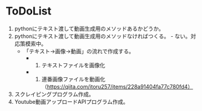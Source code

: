 # ToDoList

1. pythonにテキスト渡して動画生成用のメソッドあるかどうか。
  1. pythonにテキスト渡して動画生成用のメソッドなければつくる。
    - ない。対応策模索中。
      - 「テキスト→画像→動画」の流れで作成する。
        - 1. テキストファイルを画像化
        - 1. 連番画像ファイルを動画化（https://qiita.com/itoru257/items/228a91404fa77c780fd4）
1. スクレイピングプログラム作成。
1. Youtube動画アップロードAPIプログラム作成。
